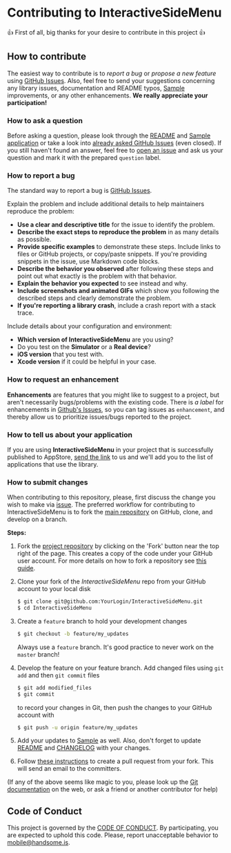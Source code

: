 # Contributing to InteractiveSideMenu

:+1: First of all, big thanks for your desire to contribute in this project :+1:

## How to contribute

The easiest way to contribute is to *report a bug* or *propose a new feature* using [GitHub Issues](https://github.com/handsomecode/InteractiveSideMenu/issues).
Also, feel free to send your suggestions concerning any library issues, documentation and README typos, [Sample](./Sample) improvements, or any other enhancements. **We really appreciate your participation!**

### How to ask a question

Before asking a question, please look through the [README](./README.md) and [Sample application](./Sample) or take a look into [already asked GitHub Issues](https://github.com/handsomecode/InteractiveSideMenu/issues) (even closed). If you still haven't found an answer, feel free to [open an issue](https://github.com/handsomecode/InteractiveSideMenu/issues/new) and ask us your question and mark it with the prepared `question` label.

### How to report a bug

The standard way to report a bug is [GitHub Issues](https://github.com/handsomecode/InteractiveSideMenu/issues).

Explain the problem and include additional details to help maintainers reproduce the problem:

- **Use a clear and descriptive title** for the issue to identify the problem.
- **Describe the exact steps to reproduce the problem** in as many details as possible.
- **Provide specific examples** to demonstrate these steps. Include links to files or GitHub projects, or copy/paste snippets. If you're providing snippets in the issue, use Markdown code blocks.
- **Describe the behavior you observed** after following these steps and point out what exactly is the problem with that behavior.
- **Explain the behavior you expected** to see instead and why.
- **Include screenshots and animated GIFs** which show you following the described steps and clearly demonstrate the problem.
- **If you're reporting a library crash**, include a crash report with a stack trace.

Include details about your configuration and environment:

- **Which version of InteractiveSideMenu** are you using?
- Do you test on the **Simulator** or a **Real device**?
- **iOS version** that you test with.
- **Xcode version** if it could be helpful in your case.

### How to request an enhancement

**Enhancements** are features that you might like to suggest to a project, but aren't necessarily bugs/problems with the existing code. There is *a label* for enhancements in [Github's Issues](https://github.com/handsomecode/InteractiveSideMenu/issues), so you can tag issues as `enhancement`, and thereby allow us to prioritize issues/bugs reported to the project.


### How to tell us about your application

If you are using **InteractiveSideMenu** in your project that is successfully published to AppStore, [send the link](https://github.com/handsomecode/InteractiveSideMenu/issues/new) to us and we'll add you to the list of applications that use the library.


### How to submit changes

When contributing to this repository, please, first discuss the change you wish to make via [issue](https://github.com/handsomecode/InteractiveSideMenu/issues/new).
The preferred workflow for contributing to InteractiveSideMenu is to fork the [main repository](https://github.com/handsomecode/InteractiveSideMenu) on
GitHub, clone, and develop on a branch.

**Steps:**

1. Fork the [project repository](https://github.com/handsomecode/InteractiveSideMenu)
   by clicking on the 'Fork' button near the top right of the page. This creates
   a copy of the code under your GitHub user account. For more details on
   how to fork a repository see [this guide](https://help.github.com/articles/fork-a-repo/).

2. Clone your fork of the *InteractiveSideMenu* repo from your GitHub account to your local disk

   ```bash
   $ git clone git@github.com:YourLogin/InteractiveSideMenu.git
   $ cd InteractiveSideMenu
   ```

3. Create a ``feature`` branch to hold your development changes

   ```bash
   $ git checkout -b feature/my_updates
   ```

   Always use a ``feature`` branch. It's good practice to never work on the ``master`` branch!

4. Develop the feature on your feature branch. Add changed files using ``git add`` and then ``git commit`` files

   ```bash
   $ git add modified_files
   $ git commit
   ```

   to record your changes in Git, then push the changes to your GitHub account with

   ```bash
   $ git push -u origin feature/my_updates
   ```

5. Add your updates to [Sample](./Sample) as well. Also, don't forget to update [README](./README.md) and [CHANGELOG](./CHANGELOG.md) with your changes.

6. Follow [these instructions](https://help.github.com/articles/creating-a-pull-request-from-a-fork)
to create a pull request from your fork. This will send an email to the committers.

(If any of the above seems like magic to you, please look up the
[Git documentation](https://git-scm.com/documentation) on the web, or ask a friend or another contributor for help)

## Code of Conduct

This project is governed by the [CODE OF CONDUCT](./CODE_OF_CONDUCT.md). By participating, you are expected to uphold this code. Please, report unacceptable behavior to mobile@handsome.is.
